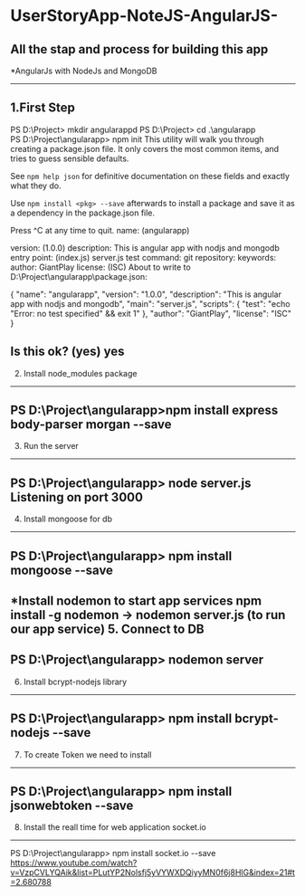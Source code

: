 # UserStoryApp-NoteJS-AngularJS-

All the stap and process for building this app
------------------------------------------------
*AngularJs with NodeJs and MongoDB
__________________________________________________
1.First Step
---------
PS D:\Project> mkdir angularappd
PS D:\Project> cd .\angularapp\
PS D:\Project\angularapp> npm init
This utility will walk you through creating a package.json file.
It only covers the most common items, and tries to guess sensible defaults.

See `npm help json` for definitive documentation on these fields
and exactly what they do.

Use `npm install <pkg> --save` afterwards to install a package and
save it as a dependency in the package.json file.

Press ^C at any time to quit.
name: (angularapp)

version: (1.0.0)
description: This is angular app with nodjs and mongodb
entry point: (index.js) server.js
test command:
git repository:
keywords:
author: GiantPlay
license: (ISC)
About to write to D:\Project\angularapp\package.json:

{
  "name": "angularapp",
  "version": "1.0.0",
  "description": "This is angular app with nodjs and mongodb",
  "main": "server.js",
  "scripts": {
    "test": "echo \"Error: no test specified\" && exit 1"
  },
  "author": "GiantPlay",
  "license": "ISC"
}


Is this ok? (yes) yes
-----------------
2. Install node_modules package
------------
PS D:\Project\angularapp>npm install express body-parser morgan --save
------------------------------
3. Run the server
-----------
PS D:\Project\angularapp> node server.js
Listening on port 3000
---------------------------------
4. Install mongoose for db
----
PS D:\Project\angularapp> npm install mongoose --save
---------------
*Install nodemon to start app services
npm install -g nodemon
-> nodemon server.js (to run our app service)
5. Connect to DB
-----------
PS D:\Project\angularapp> nodemon server
----------
6. Install bcrypt-nodejs library
-------------
PS D:\Project\angularapp> npm install bcrypt-nodejs --save
-------------
7. To create Token we need to install
-------
PS D:\Project\angularapp> npm install jsonwebtoken --save
------------
8. Install the reall time for web application socket.io
------
PS D:\Project\angularapp> npm install socket.io --save 
https://www.youtube.com/watch?v=VzpCVLYQAik&list=PLutYP2Nolsfj5yVYWXDQiyyMN0f6j8HlG&index=21#t=2.680788
